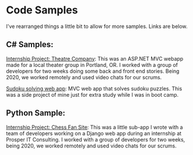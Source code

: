 # Code Samples

I've rearranged things a little bit to allow for more samples. Links are below.

## C# Samples:
[Internship Project: Theatre Company](https://github.com/mcleeder/TheatreCompany/blob/main/README.md): This was an ASP.NET MVC webapp made for a local theater group in Portland, OR. I worked with a group of developers for two weeks doing some back and front end stories. Being 2020, we worked remotely and used video chats for our scrums.

[Sudoku solving web app](https://github.com/mcleeder/SudokuSolverWebApp/blob/master/README.md): MVC web app that solves sudoku puzzles. This was a side project of mine just for extra study while I was in boot camp.


## Python Sample:

[Internship Project: Chess Fan Site](https://github.com/mcleeder/ChessFanSite/blob/main/README.md): This was a little sub-app I wrote with a team of developers working on a Django web app during an internship at Prosper IT Consulting. I worked with a group of developers for two weeks, being 2020, we worked remotely and used video chats for our scrums.

